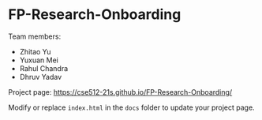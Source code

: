 
# FP-Research-Onboarding
Team members:  
* Zhitao Yu  
* Yuxuan Mei  
* Rahul Chandra  
* Dhruv Yadav

Project page: https://cse512-21s.github.io/FP-Research-Onboarding/  

Modify or replace `index.html` in the `docs` folder to update your project page.

